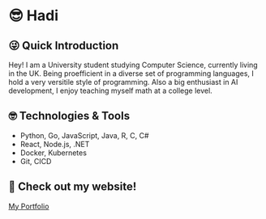 # 😎 Hadi

## 😜 Quick Introduction
Hey! I am a University student studying Computer Science, currently living in the UK. Being proefficient in a diverse set of programming
languages, I hold a very versitile style of programming. Also a big enthusiast in AI development, I enjoy
teaching myself math at a college level.

## 🤓 Technologies & Tools
- Python, Go, JavaScript, Java, R, C, C#
- React, Node.js, .NET
- Docker, Kubernetes
- Git, CICD

## 🤗 Check out my website!
[My Portfolio](https://www.hadi-khan.com)
